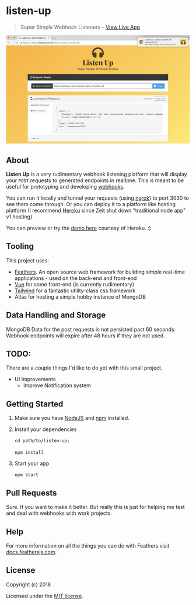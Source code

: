 # listen-up

> Super Simple Webhook Listeners - [View Live App](https://listenup.now.sh)

![Listen Up Screenshot](listen-up.png)

## About

**Listen Up** is a very rudimentary webhook listening platform that will display your `POST` requests to generated endpoints in realtime. This is meant to be useful for prototyping and developing [webhooks](https://en.wikipedia.org/wiki/Webhook).

You can run it locally and tunnel your requests (using [ngrok](https://ngrok.com/)) to port 3030 to see them come through. Or you can deploy it to a platform like hosting platform (I recommend [Heroku](https://heroku.com) since Zeit shut down "traditional node app" v1 hosting).

You can preview or try the [demo here](https://listen-up-yo.herokuapp.com/) courtesy of Heroku. :)

## Tooling

This project uses:

- [Feathers](http://feathersjs.com). An open source web framework for building simple real-time applications - used on the back-end and front-end
- [Vue](https://vuejs.org) for some front-end (is currently rudimentary)
- [Tailwind](https://tailwindcss.com) for a fantastic utility-class css framework
- Atlas for hosting a simple hobby instance of MongoDB

## Data Handling and Storage

MongoDB Data for the post requests is not persisted past 60 seconds. Webhook endpoints will expire after 48 hours if they are not used.

## TODO:

There are a couple things I'd like to do yet with this small project.

- UI Improvements
  - Improve Notification system

## Getting Started

1. Make sure you have [NodeJS](https://nodejs.org/) and [npm](https://www.npmjs.com/) installed.
2. Install your dependencies

   ```
   cd path/to/listen-up;

   npm install
   ```

3. Start your app

   ```
   npm start
   ```

## Pull Requests

Sure. If you want to make it better. But really this is just for helping me test and deal with webhooks with work projects.

## Help

For more information on all the things you can do with Feathers visit [docs.feathersjs.com](http://docs.feathersjs.com).

## License

Copyright (c) 2018

Licensed under the [MIT license](LICENSE).

